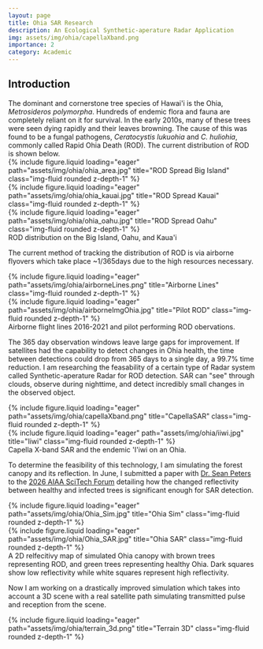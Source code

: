 ```yaml
---
layout: page
title: Ohia SAR Research
description: An Ecological Synthetic-aperature Radar Application
img: assets/img/ohia/capellaXband.png
importance: 2
category: Academic
---
```


<h2> Introduction </h2>
The dominant and cornerstone tree species of Hawai'i is the Ohia, <i>Metrosideros polymorpha</i>. Hundreds of endemic flora and fauna are completely reliant on it for survival. In the early 2010s, many of these trees were seen dying rapidly and their leaves browning. The cause of this was found to be a fungal pathogens, <i>Ceratocystis lukuohia</i> and <i>C. huliohia</i>, commonly called Rapid Ohia Death (ROD). The current distribution of ROD is shown below.

<div class="row">
    <div class="col-sm mt-3 mt-md-0">
        {% include figure.liquid loading="eager" path="assets/img/ohia/ohia_area.jpg" title="ROD Spread Big Island" class="img-fluid rounded z-depth-1" %}
    </div>
    <div class="col-sm mt-3 mt-md-0">
        {% include figure.liquid loading="eager" path="assets/img/ohia/ohia_kauai.jpg" title="ROD Spread Kauai" class="img-fluid rounded z-depth-1" %}
    </div>
    <div class="col-sm mt-3 mt-md-0">
        {% include figure.liquid loading="eager" path="assets/img/ohia/ohia_oahu.jpg" title="ROD Spread Oahu" class="img-fluid rounded z-depth-1" %}
    </div>
</div>
<div class="caption">
    ROD distribution on the Big Island, Oahu, and Kaua'i
</div>

The current method of tracking the distribution of ROD is via airborne flyovers which take place ~1/365days due to the high resources necessary.

<div class="row">
    <div class="col-sm-6 mt-3 mt-md-0">
        {% include figure.liquid loading="eager" path="assets/img/ohia/airborneLines.png" title="Airborne Lines" class="img-fluid rounded z-depth-1" %}
    </div>
    <div class="col-sm-6 mt-3 mt-md-0">
        {% include figure.liquid loading="eager" path="assets/img/ohia/airborneImgOhia.jpg" title="Pilot ROD" class="img-fluid rounded z-depth-1" %}
    </div>
</div>
<div class="caption">
    Airborne flight lines 2016-2021 and pilot performing ROD obervations.
</div>

The 365 day observation windows leave large gaps for improvement. If satellites had the capability to detect changes in Ohia health, the time between detections could drop from 365 days to a single day, a 99.7% time reduction. I am researching the feasability of a certain type of Radar system called Synthetic-aperature Radar for ROD detection. SAR can "see" through clouds, observe during nighttime, and detect incredibly small changes in the observed object. 

<div class="row">
    <div class="col-sm-6 mt-3 mt-md-0">
        {% include figure.liquid loading="eager" path="assets/img/ohia/capellaXband.png" title="CapellaSAR" class="img-fluid rounded z-depth-1" %}
    </div>
    <div class="col-sm-6 mt-3 mt-md-0">
        {% include figure.liquid loading="eager" path="assets/img/ohia/iiwi.jpg" title="Iiwi" class="img-fluid rounded z-depth-1" %}
    </div>
</div>
<div class="caption">
    Capella X-band SAR and the endemic 'I'iwi on an Ohia.
</div>

To determine the feasibility of this technology, I am simulating the forest canopy and its reflection. In June, I submitted a paper with [Dr. Sean Peters](https://www.colorado.edu/aerospace/sean-peters) to the [2026 AIAA SciTech Forum](https://www.bing.com/search?q=aiaa%20scitech&qs=n&form=QBRE&sp=-1&lq=0&pq=20aiaa%20scitech&sc=9-14&sk=&cvid=D86FE8B8ABA245F6AAD6E475AF81EB37) detailing how the changed reflectivity between healthy and infected trees is significant enough for SAR detection.

<div class="row">
    <div class="col-sm-6 mt-3 mt-md-0">
        {% include figure.liquid loading="eager" path="assets/img/ohia/Ohia_Sim.jpg" title="Ohia Sim" class="img-fluid rounded z-depth-1" %}
    </div>
    <div class="col-sm-6 mt-3 mt-md-0">
        {% include figure.liquid loading="eager" path="assets/img/ohia/Ohia_SAR.jpg" title="Ohia SAR" class="img-fluid rounded z-depth-1" %}
    </div>
</div>
<div class="caption">
    A 2D relfecitivy map of simulated Ohia canopy with brown trees representing ROD, and green trees representing healthy Ohia. Dark squares show low reflectivity while white squares represent high reflectivity.
</div>

Now I am working on a drastically improved simulation which takes into account a 3D scene with a real satellite path simulating transmitted pulse and reception from the scene.

<div class="row">
    <div class = "col-sm-6 mt-3 mt-md-0">
        {% include figure.liquid loading="eager" path="assets/img/ohia/terrain_3d.png" title="Terrain 3D" class="img-fluid rounded z-depth-1" %}
    <div>
</div>